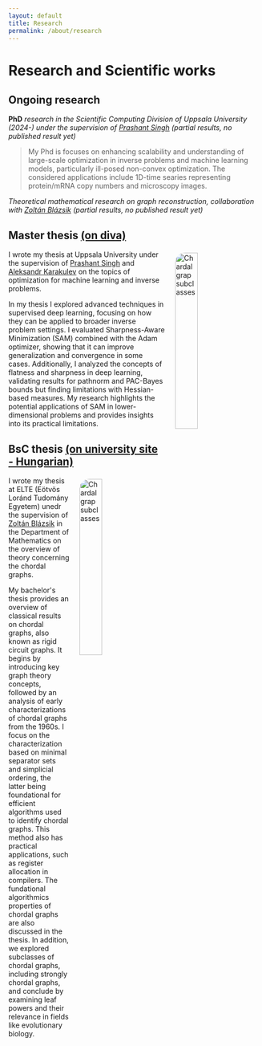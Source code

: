 ```yaml
---
layout: default
title: Research
permalink: /about/research
---
```


# Research and Scientific works

## Ongoing research

**PhD** *research in the Scientific Computing Division of Uppsala University (2024-) under the supervision of [Prashant Singh](https://www.prashantsingh.se/) (partial results, no published result yet)*
> My Phd is focuses on enhancing scalability and understanding of large-scale optimization in inverse problems and machine learning models, particularly ill-posed non-convex optimization. 
> The considered applications include 1D-time searies representing protein/mRNA copy numbers and microscopy images.

*Theoretical mathematical research on graph reconstruction, collaboration with [Zoltán Blázsik](https://blazsik.web.elte.hu/) (partial results, no published result yet)*

## Master thesis [(on diva)](https://uu.diva-portal.org/smash/record.jsf?aq2=%5B%5B%5D%5D&c=1&af=%5B%5D&searchType=SIMPLE&sortOrder2=title_sort_asc&query=csongor+horvath&language=en&pid=diva2%3A1878299&aq=%5B%5B%5D%5D&sf=all&aqe=%5B%5D&sortOrder=author_sort_asc&onlyFullText=false&noOfRows=50&dswid=-4614)

<img style="float: right; margin: 5px 20px; border-radius:20px; " src="https://lh3.googleusercontent.com/pw/AP1GczMtd0swXgowDzxvqBp3DmQNQRmOmYH-nzCaI9z0ez_exWqP1nLDhjgJFws2XY4uR8cWq50imOpYGtziPo9jg1TxPjZc6LzsKJdOPExTBpQrGxl3LCLD=w2400" alt="Chardal grap subclasses" width="30%" height="30%">

I wrote my thesis at Uppsala University under the supervision of [Prashant Singh](https://www.prashantsingh.se/) and [Aleksandr Karakulev](https://www.uu.se/en/contact-and-organisation/staff?query=N22-1436) on the topics of optimization for machine learning and inverse problems.

In my thesis I explored advanced techniques in supervised deep learning, focusing on how they can be applied to broader inverse problem settings. I evaluated Sharpness-Aware Minimization (SAM) combined with the Adam optimizer, showing that it can improve generalization and convergence in some cases. Additionally, I analyzed the concepts of flatness and sharpness in deep learning, validating results for pathnorm and PAC-Bayes bounds but finding limitations with Hessian-based measures. My research highlights the potential applications of SAM in lower-dimensional problems and provides insights into its practical limitations.

## BsC thesis [(on university site - Hungarian)](https://www.math.elte.hu/thesisupload/thesisfiles/2022bsc_mat3y-xfhq76.pdf)

<img style="float: right; margin: 5px 20px; border-radius:20px; " src="https://lh3.googleusercontent.com/pw/AP1GczOFKMBnygrOMbAdOb-5yna_ucRdKrxQcltKDWMjr_jeNAygEliDNMJzK1VchNMvK6bpgfGfiqOOiCR6OfR-1EdzoBOd3VtrQzGD3Ov_8VtWSKBYlcH5=w2400" alt="Chardal grap subclasses" width="30%" height="30%">

I wrote my thesis at ELTE (Eötvös Loránd Tudomány Egyetem) unedr the supervision of [Zoltán Blázsik](https://blazsik.web.elte.hu/) in the Department of Mathematics on the overview of theory concerning the chordal graphs.

My bachelor's thesis provides an overview of classical results on chordal graphs, also known as rigid circuit graphs. It begins by introducing key graph theory concepts, followed by an analysis of early characterizations of chordal graphs from the 1960s. I focus on the characterization based on minimal separator sets and simplicial ordering, the latter being foundational for efficient algorithms used to identify chordal graphs. This method also has practical applications, such as register allocation in compilers. The fundational algorithmics properties of chordal graphs are also discussed in the thesis.
In addition, we explored subclasses of chordal graphs, including strongly chordal graphs, and conclude by examining leaf powers and their relevance in fields like evolutionary biology.

<!-- ## Topics

## Open questions-->